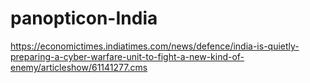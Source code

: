 # panopticon-India

https://economictimes.indiatimes.com/news/defence/india-is-quietly-preparing-a-cyber-warfare-unit-to-fight-a-new-kind-of-enemy/articleshow/61141277.cms
